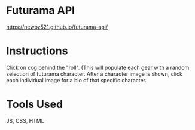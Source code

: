 # Futurama API
  https://newbz521.github.io/futurama-api/
  
# Instructions
Click on cog behind the "roll". (This will populate each gear with a random selection of futurama character.
After a character image is shown, click each individual image for a bio of that specific character.

# Tools Used
JS, CSS, HTML
